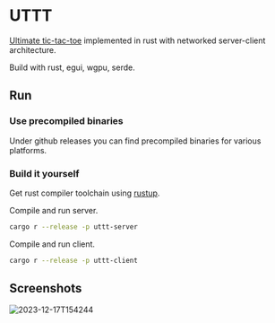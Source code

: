 # UTTT

[Ultimate tic-tac-toe](https://en.wikipedia.org/wiki/Ultimate_tic-tac-toe) implemented in rust with networked server-client architecture.

Build with rust, egui, wgpu, serde.

## Run

### Use precompiled binaries

Under github releases you can find precompiled binaries for various platforms.

### Build it yourself

Get rust compiler toolchain using [rustup](https://rustup.rs/).

Compile and run server.
```sh
cargo r --release -p uttt-server
```

Compile and run client.
```sh
cargo r --release -p uttt-client
```

## Screenshots

![2023-12-17T154244](https://github.com/LU15W1R7H/uttt/assets/37505890/f12f4d54-dd23-4cd6-86ea-3e118320453c)
